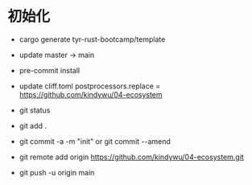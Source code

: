 # 初始化

- cargo generate tyr-rust-bootcamp/template
- update master -> main
- pre-commit install
- update cliff.toml postprocessors.replace = https://github.com/kindywu/04-ecosystem

- git status
- git add .
- git commit -a -m "init" or git commit --amend
- git remote add origin https://github.com/kindywu/04-ecosystem.git
- git push -u origin main
